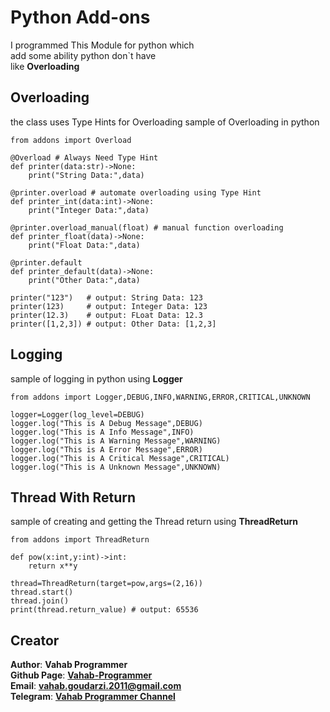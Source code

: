 # Python Add-ons
I programmed This Module for python which<br>
add some ability python don`t have<br>
like **Overloading**
## Overloading
the class uses Type Hints for Overloading
sample of Overloading in python

    from addons import Overload

    @Overload # Always Need Type Hint
    def printer(data:str)->None:
        print("String Data:",data)

    @printer.overload # automate overloading using Type Hint
    def printer_int(data:int)->None:
        print("Integer Data:",data)

    @printer.overload_manual(float) # manual function overloading
    def printer_float(data)->None:
        print("Float Data:",data)

    @printer.default
    def printer_default(data)->None:
        print("Other Data:",data)

    printer("123")   # output: String Data: 123
    printer(123)     # output: Integer Data: 123
    printer(12.3)    # output: FLoat Data: 12.3
    printer([1,2,3]) # output: Other Data: [1,2,3]
## Logging
sample of logging in python using **Logger**

    from addons import Logger,DEBUG,INFO,WARNING,ERROR,CRITICAL,UNKNOWN

    logger=Logger(log_level=DEBUG)
    logger.log("This is A Debug Message",DEBUG)
    logger.log("This is A Info Message",INFO)
    logger.log("This is A Warning Message",WARNING)
    logger.log("This is A Error Message",ERROR)
    logger.log("This is A Critical Message",CRITICAL)
    logger.log("This is A Unknown Message",UNKNOWN)

## Thread With Return
sample of creating and getting the Thread return using **ThreadReturn**

    from addons import ThreadReturn

    def pow(x:int,y:int)->int:
        return x**y
    
    thread=ThreadReturn(target=pow,args=(2,16))
    thread.start()
    thread.join()
    print(thread.return_value) # output: 65536
## Creator
**Author**: **Vahab Programmer**<br>
**Github Page**: **[Vahab-Programmer](https://github.com/Vahab-Programmer)**<br>
**Email**: **vahab.goudarzi.2011@gmail.com**<br>
**Telegram**: **[Vahab Programmer Channel](https://t.me/VPPchl)**<br>